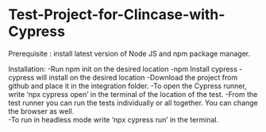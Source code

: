 # Test-Project-for-Clincase-with-Cypress

Prerequisite : install latest version of Node JS and npm package manager.

Installation: 
 -Run npm init on the desired location
 -npm Install cypress - cypress will install on the desired location
 -Download the project from github and place it in the integration folder.
 -To open the Cypress runner, write ‘npx cypress open’ in the terminal of the location of the test.
 -From the test runner you can run the tests individually or all together. You can change the browser as well.  
 -To run in headless mode write ‘npx cypress run’ in the terminal.
